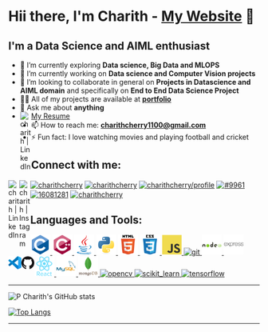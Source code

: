 # Hii there, I'm Charith - [My Website](https://pc-website.netlify.app/) 👋
 
## I'm a Data Science and AIML enthusiast

- 🌱 I’m currently exploring **Data science, Big Data and MLOPS**
- 🔭 I’m currently working on **Data science and Computer Vision projects**
- 👯 I’m looking to collaborate in general on **Projects in Datascience and AIML domain** and specifically on **End to End Data Science Project**
- 👨‍💻 All of my projects are available at **[portfolio](https://github.com/charithcherry?tab=repositories)**
- 💬 Ask me about **anything**
- <img align="left" alt="charith | LinkedIn" width="22px" src="https://user-images.githubusercontent.com/47473600/133321170-5f00842e-7820-4f48-ad8e-3a21d2174978.png"/>[My Resume](https://drive.google.com/file/d/1HcsfSQLBOUikSrKvh7J77s8oy3ADXyEh/view?usp=sharing) 
- 📫 How to reach me: **charithcherry1100@gmail.com**
- ⚡ Fun fact: I love watching movies and playing football and cricket 

## Connect with me:

[<img align="left" alt="charith | LinkedIn" width="22px" src="https://cdn.jsdelivr.net/npm/simple-icons@v3/icons/linkedin.svg" />](https://www.linkedin.com/in/p-charith-0068281aa/)
[<img align="left" alt="charith | Instagram" width="22px" src="https://cdn.jsdelivr.net/npm/simple-icons@v3/icons/instagram.svg" />](https://www.instagram.com/charith_cherry01/)
<a href="https://www.hackerrank.com/charithcherry111" target="blank"><img align="center" src="https://raw.githubusercontent.com/rahuldkjain/github-profile-readme-generator/master/src/images/icons/Social/hackerrank.svg" alt="charithcherry" height="30" width="40" /></a>
<a href="https://www.hackerearth.com/@charithcherry1100" target="blank"><img align="center" src="https://raw.githubusercontent.com/rahuldkjain/github-profile-readme-generator/master/src/images/icons/Social/hackerearth.svg" alt="charithcherry" height="30" width="40" /></a>
<a href="https://auth.geeksforgeeks.org/user/charithcherry1100/profile" target="blank"><img align="center" src="https://raw.githubusercontent.com/rahuldkjain/github-profile-readme-generator/master/src/images/icons/Social/geeks-for-geeks.svg" alt="charithcherry/profile" height="30" width="40" /></a>
<a href="https://discord.gg/#9961" target="blank"><img align="center" src="https://raw.githubusercontent.com/rahuldkjain/github-profile-readme-generator/master/src/images/icons/Social/discord.svg" alt="#9961" height="30" width="40" /></a>
<a href="https://stackoverflow.com/users/16951643/p-charith?tab=profile" target="blank"><img align="center" src="https://raw.githubusercontent.com/rahuldkjain/github-profile-readme-generator/master/src/images/icons/Social/stack-overflow.svg" alt="16081281" height="30" width="40" /></a>
<a href="https://www.youtube.com/channel/UCXmp-J84yMYX_RUDU1b0bmg" target="blank"><img align="center" src="https://raw.githubusercontent.com/rahuldkjain/github-profile-readme-generator/master/src/images/icons/Social/youtube.svg" alt="charithcherry" height="30" width="40" /></a>
<br />
 
## Languages and Tools:
<p align="left"> <a href="https://www.cprogramming.com/" target="_blank"> <img src="https://raw.githubusercontent.com/devicons/devicon/master/icons/c/c-original.svg" alt="c" width="40" height="40"/> </a> <a href="https://www.w3schools.com/cpp/" target="_blank"> <img src="https://raw.githubusercontent.com/devicons/devicon/master/icons/cplusplus/cplusplus-original.svg" alt="cplusplus" width="40" height="40"/> </a> 
 <a href="https://www.java.com" target="_blank"> <img src="https://raw.githubusercontent.com/devicons/devicon/master/icons/java/java-original.svg" alt="java" width="40" height="40"/> </a>  <a href="https://www.python.org" target="_blank"> <img src="https://raw.githubusercontent.com/devicons/devicon/master/icons/python/python-original.svg" alt="python" width="40" height="40"/> </a><a href="https://www.w3.org/html/" target="_blank"> <img src="https://raw.githubusercontent.com/devicons/devicon/master/icons/html5/html5-original-wordmark.svg" alt="html5" width="40" height="40"/> </a> <a href="https://www.w3schools.com/css/" target="_blank"> <img src="https://raw.githubusercontent.com/devicons/devicon/master/icons/css3/css3-original-wordmark.svg" alt="css3" width="40" height="40"/> </a> <a href="https://developer.mozilla.org/en-US/docs/Web/JavaScript" target="_blank"> <img src="https://raw.githubusercontent.com/devicons/devicon/master/icons/javascript/javascript-original.svg" alt="javascript" width="40" height="40"/> </a><a href="https://git-scm.com/" target="_blank"> <img src="https://www.vectorlogo.zone/logos/git-scm/git-scm-icon.svg" alt="git" width="40" height="40"/> </a><a href="https://nodejs.org" target="_blank"> <img src="https://raw.githubusercontent.com/devicons/devicon/master/icons/nodejs/nodejs-original-wordmark.svg" alt="nodejs" width="40" height="40"/> </a>
    <a href="https://expressjs.com" target="_blank"> <img src="https://raw.githubusercontent.com/devicons/devicon/master/icons/express/express-original-wordmark.svg" alt="express" width="40" height="40"/> </a> 
      <a href="https://reactjs.org/" target="_blank"> <img src="https://raw.githubusercontent.com/devicons/devicon/master/icons/react/react-original-wordmark.svg" alt="react" width="40" height="40"/> </a>
 <img align="left" alt="Visual Studio Code" width="26px" src="https://raw.githubusercontent.com/github/explore/80688e429a7d4ef2fca1e82350fe8e3517d3494d/topics/visual-studio-code/visual-studio-code.png" />
<img align="left" alt="GitHub" width="26px" src="https://raw.githubusercontent.com/github/explore/78df643247d429f6cc873026c0622819ad797942/topics/github/github.png" />
 <a href="https://www.mysql.com/" target="_blank"> <img src="https://raw.githubusercontent.com/devicons/devicon/master/icons/mysql/mysql-original-wordmark.svg" alt="mysql" width="40" height="40"/> </a>
 <a href="https://www.mongodb.com/" target="_blank"> <img src="https://raw.githubusercontent.com/devicons/devicon/master/icons/mongodb/mongodb-original-wordmark.svg" alt="mongodb" width="40" height="40"/> </a><a href="https://opencv.org/" target="_blank"> <img src="https://www.vectorlogo.zone/logos/opencv/opencv-icon.svg" alt="opencv" width="40" height="40"/> </a> <a href="https://scikit-learn.org/" target="_blank"> <img src="https://upload.wikimedia.org/wikipedia/commons/0/05/Scikit_learn_logo_small.svg" alt="scikit_learn" width="40" height="40"/> </a> <a href="https://www.tensorflow.org" target="_blank"> <img src="https://www.vectorlogo.zone/logos/tensorflow/tensorflow-icon.svg" alt="tensorflow" width="40" height="40"/> </a> </p>


* * * 

![P Charith's GitHub stats](https://github-readme-stats.vercel.app/api?username=charithcherry&show_icons=true&theme=dracula)

[![Top Langs](https://github-readme-stats.vercel.app/api/top-langs/?username=charithcherry&theme=nightowl)](https://github.com/anuraghazra/github-readme-stats)
* * * 
